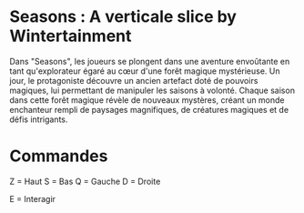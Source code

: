 # Seasons : A verticale slice by Wintertainment
Dans "Seasons", les joueurs se plongent dans une aventure envoûtante en tant qu'explorateur égaré au cœur d'une forêt magique mystérieuse. Un jour, le protagoniste découvre un ancien artefact doté de pouvoirs magiques, lui permettant de manipuler les saisons à volonté. Chaque saison dans cette forêt magique révèle de nouveaux mystères, créant un monde enchanteur rempli de paysages magnifiques, de créatures magiques et de défis intrigants.

# Commandes
Z = Haut
S = Bas
Q = Gauche
D = Droite

E = Interagir
